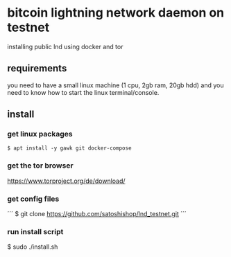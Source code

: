 # bitcoin lightning network daemon on testnet
installing public lnd using docker and tor

## requirements
you need to have a small linux machine (1 cpu, 2gb ram, 20gb hdd) and you need to know how to start the linux terminal/console.

## install

### get linux packages

```
$ apt install -y gawk git docker-compose
```

### get the tor browser
https://www.torproject.org/de/download/

### get config files

´´´
$ git clone https://github.com/satoshishop/lnd_testnet.git
´´´

### run install script

$ sudo ./install.sh

